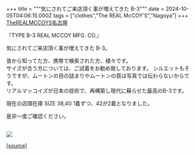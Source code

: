 +++
title = """気にされてご来店頂く事が増えてきた B-3"""
date = 2024-10-05T04:06:15.000Z
tags = ["clothes","The REAL McCOY'S","Nagoya"]
+++
[TheREALMCCOYS名古屋](https://www.instagram.com/explore/tags/therealmccoys%E5%90%8D%E5%8F%A4%E5%B1%8B/)  
  
『TYPE B-3 REAL MCCOY MFG. CO.』  
  
気にされてご来店頂く事が増えてきた B-3。  
  
昔から知ってた方、携帯で検索された方、様々です。  
サイズが合う方については、ご試着をお勧め致しております。 シルエットもそうですが、ムートンの目の詰まりやムートンの質は写真では伝わらないからです。  
リアルマッコイズが日本の技術で、再構築し現代に蘇らせた最高のB-3です。  
  
現在の店頭在庫 SIZE 38,40 1着ずつ、42が2着となりました。  
  
是非一度ご確認ください。  
 

[![](https://stat.ameba.jp/user_images/20241005/13/realmccoy-nagoya/43/2c/j/o2764276415494273909.jpg)](https://stat.ameba.jp/user_images/20241005/13/realmccoy-nagoya/43/2c/j/o2764276415494273909.jpg)

[[source]](https://ameblo.jp/realmccoy-nagoya/entry-12870099626.html)
